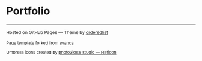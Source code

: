 # Portfolio

---

<p><small>Hosted on GitHub Pages &mdash; Theme by <a href="https://github.com/orderedlist">orderedlist</a></small></p>
<p style="font-size:11px">Page template forked from <a href="https://github.com/evanca/quick-portfolio">evanca</a></p>
<p style="font-size:11px">Umbrella icons created by <a href="https://www.flaticon.com/free-icons/umbrella" title="umbrella icons">photo3idea_studio &mdash; Flaticon</a></p>
<!-- Remove above link if you don't want to attibute -->
